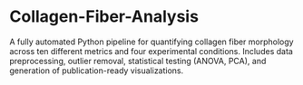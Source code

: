 # Collagen-Fiber-Analysis
A fully automated Python pipeline for quantifying collagen fiber morphology across ten different metrics and four experimental conditions. Includes data preprocessing, outlier removal, statistical testing (ANOVA, PCA), and generation of publication-ready visualizations.
